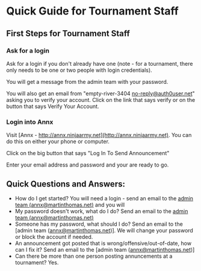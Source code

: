 # Quick Guide for Tournament Staff

## First Steps for Tournament Staff

### Ask for a login
Ask for a login if you don't already have one (note - for a tournament, there only needs to be one or two people 
with login credentials).

You will get a message from the admin team with your password.

You will also get an email from "empty-river-3404 <no-reply@auth0user.net>" asking you to verify your account.  Click on the link that says verify or on the button that says Verify Your Account.
### Login into Annx
Visit [Annx - http://annx.ninjaarmy.net](http://annx.ninjaarmy.net). You can do this on either your phone or computer.

Click on the big button that says "Log In To Send Announcement"

Enter your email address and password and your are ready to go.

## Quick Questions and Answers:
- How do I get started? You will need a login - send an email to the [admin team (annx@martinthomas.net)](mailto:annx@martinthomas.net) and you will 
- My password doesn't work, what do I do? Send an email to the [admin team (annx@martinthomas.net)](mailto:annx@martinthomas.net)
- Someone has my password, what should I do? Send an email to the [admin team (annx@martinthomas.net)].  We will change your password or block the account if needed.
- An announcement got posted that is wrong/offensive/out-of-date, how can I fix it? Send an email to the [admin team (annx@martinthomas.net)]
- Can there be more than one person posting annuncements at a tournament? Yes.